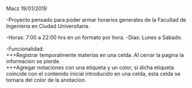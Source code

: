 Macz 19/01/2019

-Proyecto pensado para poder armar horarios generales de la Facultad de Ingenieria en Ciudad Universitaria.

-Horas: 7:00 a 22:00 hrs en un formato por hora.
-Dias: Lunes a Sabado.

-Funcionalidad:                                                                             
	+++Registrar temporalmente materias en una celda. Al cerrar la pagina la informacion se pierde.       
	+++Agregar notaciones con una etiqueta y un color, si dicha etiqueta coincide con el contenido inicial introducido en una celda, esta        celda se tornara del color de la anotacion.
